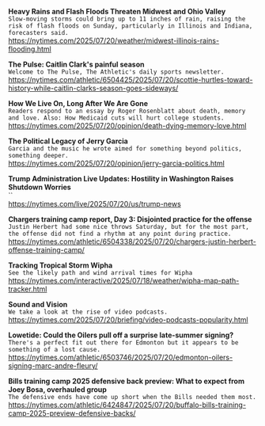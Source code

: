 **Heavy Rains and Flash Floods Threaten Midwest and Ohio Valley**\
`Slow-moving storms could bring up to 11 inches of rain, raising the risk of flash floods on Sunday, particularly in Illinois and Indiana, forecasters said.`\
https://nytimes.com/2025/07/20/weather/midwest-illinois-rains-flooding.html

**The Pulse: Caitlin Clark's painful season**\
`Welcome to The Pulse, The Athletic's daily sports newsletter.`\
https://nytimes.com/athletic/6504425/2025/07/20/scottie-hurtles-toward-history-while-caitlin-clarks-season-goes-sideways/

**How We Live On, Long After We Are Gone**\
`Readers respond to an essay by Roger Rosenblatt about death, memory and love. Also: How Medicaid cuts will hurt college students.`\
https://nytimes.com/2025/07/20/opinion/death-dying-memory-love.html

**The Political Legacy of Jerry Garcia**\
`Garcia and the music he wrote aimed for something beyond politics, something deeper.`\
https://nytimes.com/2025/07/20/opinion/jerry-garcia-politics.html

**Trump Administration Live Updates: Hostility in Washington Raises Shutdown Worries**\
``\
https://nytimes.com/live/2025/07/20/us/trump-news

**Chargers training camp report, Day 3: Disjointed practice for the offense**\
`Justin Herbert had some nice throws Saturday, but for the most part, the offense did not find a rhythm at any point during practice.`\
https://nytimes.com/athletic/6504338/2025/07/20/chargers-justin-herbert-offense-training-camp/

**Tracking Tropical Storm Wipha**\
`See the likely path and wind arrival times for Wipha`\
https://nytimes.com/interactive/2025/07/18/weather/wipha-map-path-tracker.html

**Sound and Vision**\
`We take a look at the rise of video podcasts.`\
https://nytimes.com/2025/07/20/briefing/video-podcasts-popularity.html

**Lowetide: Could the Oilers pull off a surprise late-summer signing?**\
`There's a perfect fit out there for Edmonton but it appears to be something of a lost cause.`\
https://nytimes.com/athletic/6503746/2025/07/20/edmonton-oilers-signing-marc-andre-fleury/

**Bills training camp 2025 defensive back preview: What to expect from Joey Bosa, overhauled group**\
`The defensive ends have come up short when the Bills needed them most.`\
https://nytimes.com/athletic/6424847/2025/07/20/buffalo-bills-training-camp-2025-preview-defensive-backs/

